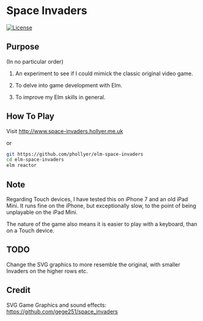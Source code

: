 # Space Invaders

[![License](https://img.shields.io/badge/License-BSD%203--Clause-blue.svg)](https://opensource.org/licenses/BSD-3-Clause)

## Purpose

(In no particular order)

1. An experiment to see if I could mimick the classic original video game.

2. To delve into game development with Elm.

3. To improve my Elm skills in general.

## How To Play

Visit <http://www.space-invaders.hollyer.me.uk>

or

```bash
git https://github.com/phollyer/elm-space-invaders
cd elm-space-invaders
elm reactor
```

## Note

Regarding Touch devices, I have tested this on iPhone 7 and an old iPad Mini. It runs fine on the iPhone, but exceptionally slow, to the point of being unplayable on the iPad Mini.

The nature of the game also means it is easier to play with a keyboard, than on a Touch device.

## TODO

Change the SVG graphics to more resemble the original, with smaller Invaders on the higher rows etc.

## Credit

SVG Game Graphics and sound effects: https://github.com/gege251/space_invaders